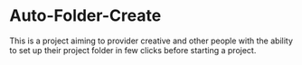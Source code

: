 # Auto-Folder-Create

This is a project aiming to provider creative and other people with the ability to set up their project folder in few clicks before starting a project.
